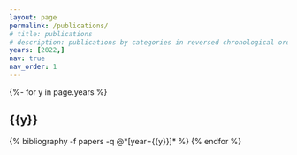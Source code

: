 ```yaml
---
layout: page
permalink: /publications/
# title: publications
# description: publications by categories in reversed chronological order. generated by jekyll-scholar.
years: [2022,]
nav: true
nav_order: 1
---
```

<!-- _pages/publications.md -->
<div class="publications">

{%- for y in page.years %}
  <h2 class="year">{{y}}</h2>
  {% bibliography -f papers -q @*[year={{y}}]* %}
{% endfor %}

</div>
